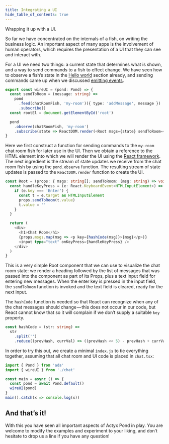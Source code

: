 ```yaml
---
title: Integrating a UI
hide_table_of_contents: true
---
```


Wrapping it up with a UI.

So far we have concentrated on the internals of a fish, on writing the business logic.
An important aspect of many apps is the involvement of human operators, which requires the presentation of a UI that they can see and interact with.

For a UI we need two things: a current state that determines what is shown, and a way to send commands to a fish to effect change.
We have seen how to observe a fish’s state in the [Hello world](/docs/pond-v1/guides/hello-world) section already, and sending commands came up when we discussed [emitting events](/docs/pond-v1/guides/events).

```typescript
export const wireUI = (pond: Pond) => {
  const sendToRoom = (message: string) =>
    pond
      .feed(chatRoomFish, 'my-room')({ type: 'addMessage', message })
      .subscribe()
  const rootEl = document.getElementById('root')

  pond
    .observe(chatRoomFish, 'my-room')
    .subscribe(state => ReactDOM.render(<Root msgs={state} sendToRoom={sendToRoom} />, rootEl))
}
```

Here we first construct a function for sending commands to the `my-room` chat room fish for later use in the UI.
Then we obtain a reference to the HTML element into which we will render the UI using the [React framework](https://reactjs.org/).
The next ingredient is the stream of state updates we receive from the chat room fish by using the `pond.observe` function.
The resulting stream of state updates is passed to the `ReactDOM.render` function to create the UI.

```typescript
const Root = (props: { msgs: string[]; sendToRoom: (msg: string) => void }) => {
  const handleKeyPress = (e: React.KeyboardEvent<HTMLInputElement>) => {
    if (e.key === 'Enter') {
      const t = e.target as HTMLInputElement
      props.sendToRoom(t.value)
      t.value = ''
    }
  }

  return (
    <div>
      <h1>Chat Room</h1>
      {props.msgs.map(msg => <p key={hashCode(msg)}>{msg}</p>)}
      <input type="text" onKeyPress={handleKeyPress} />
    </div>
  )
}
```

This is a very simple Root component that we can use to visualize the chat room state:
we render a heading followed by the list of messages that was passed into the component as part of its Props, plus a text input field for entering new messages.
When the enter key is pressed in the input field, the `sendToRoom` function is invoked and the text field is cleared, ready for the next input.

The `hashCode` function is needed so that React can recognize when any of the chat messages should change — this does not occur in our code, but React cannot know that so it will complain if we don’t supply a suitable `key` property.

```typescript
const hashCode = (str: string) =>
  str
    .split('')
    .reduce((prevHash, currVal) => ((prevHash << 5) - prevHash + currVal.charCodeAt(0)) | 0, 0)
```

In order to try this out, we create a minimal `index.js` to tie everything together, assuming that all chat room and UI code is placed in `chat.tsx`:

```typescript
import { Pond } from 'ada'
import { wireUI } from './chat'

const main = async () => {
  const pond = await Pond.default()
  wireUI(pond)
}
main().catch(x => console.log(x))
```

## And that’s it!

With this you have seen all important aspects of Actyx Pond in play.
You are welcome to modify the examples and experiment to your liking, and don’t hesitate to drop us a line if you have any question!
